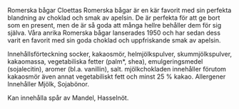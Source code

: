 Romerska bågar
Cloettas Romerska bågar är en kär favorit med sin perfekta blandning av choklad och smak av apelsin. De är perfekta för att ge bort som en present, men de är så goda att många hellre behåller dem för sig själva.
Våra anrika Romerska bågar lanserades 1950 och har sedan dess varit en favorit med sin goda choklad och uppfriskande smak av apelsin.


Innehållsförteckning
socker, kakaosmör, helmjölkspulver, skummjölkspulver, kakaomassa, vegetabiliska fetter (palm*, shea), emulgeringsmedel (sojalecitin), aromer (bl.a. vanillin), salt. mjölkchokladen innehåller förutom kakaosmör även annat vegetabiliskt fett och minst 25 % kakao.
Allergener
Innehåller Mjölk, Sojabönor.

Kan innehålla spår av Mandel, Hasselnöt.

